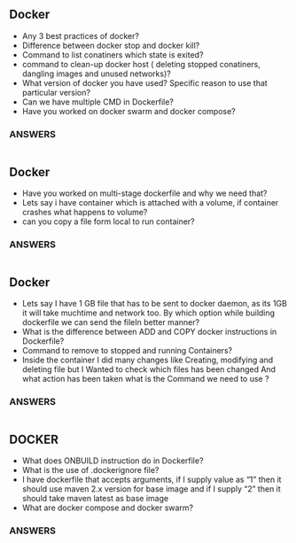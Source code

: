 Docker
------------------------------------------------------------------------------------------------------------------------------
- Any 3 best practices of docker?
- Difference between docker stop and docker kill?
- Command to list conatiners which state is exited?
- command to clean-up docker host ( deleting stopped conatiners, dangling images and unused networks)?
- What version of docker you have used? Specific reason to use that particular version?
- Can we have multiple CMD in Dockerfile?
- Have you worked on docker swarm and docker compose?
### ANSWERS
```
```
Docker
------------------------------------------------------------------------------------------------------------------------------
- Have you worked on multi-stage dockerfile and why we need that?
- Lets say i have container which is attached with a volume, if container crashes what happens to volume?
- can you copy a file form local to run container?
### ANSWERS
```
```
Docker
------------------------------------------------------------------------------------------------------------------------------
-  Lets say I have 1 GB file that has to be sent to docker daemon, as its 1GB it will take muchtime and network too. 
   By which option while building dockerfile we can send the fileIn better manner?
-  What is the difference between ADD and COPY docker instructions in Dockerfile?
-  Command to remove to stopped and running Containers?
-  Inside the container I did many changes like  Creating, modifying and deleting file but I Wanted to check which 
   files has been changed And what action has been taken what is the  Command we need to use ?
### ANSWERS
```
```
DOCKER
----------
-  What does ONBUILD instruction do in Dockerfile?
-  What is the use of .dockerignore file?
-  I have dockerfile that accepts arguments, if I supply value as “1” then it should use maven 2.x version 
   for base image and if I supply “2” then it should take maven latest as base image 
-  What are docker compose and docker swarm?

### ANSWERS
```
```
